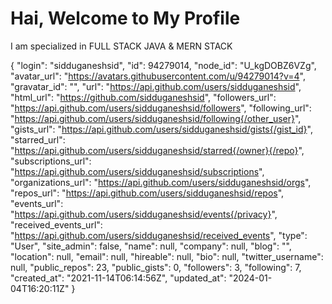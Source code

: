 <!---<p align="center">
  <img src="https://readme-typing-svg.herokuapp.com?color=%23348AAD&size=17&center=true&lines=Hi%2C+My+name+is+Siddu+Ganesh;Welcome+to+my+GitHub+Profile" />
</p>

<h2 align="center"><img src="header.gif"></h2>
 <a href="https://wakatime.com/badge/user/018cb669-35aa-41b9-8555-95dffe3a1da2/project/018cb670-b499-4ced-bc5c-f898087c3e99"><img src="https://wakatime.com/badge/user/018cb669-35aa-41b9-8555-95dffe3a1da2/project/018cb670-b499-4ced-bc5c-f898087c3e99.svg" alt="wakatime"></a>
<a href="https://wakatime.com/badge/github/sidduganeshsid/JavaScript-lang"><img src="https://wakatime.com/badge/github/sidduganeshsid/JavaScript-lang.svg" alt="wakatime"></a>

- 👋 Hi, I’m @sidduganeshsid
- 👀 I’m interested in Programming (c++)
- 🌱 I’m currently learning c++ .
- 💞️ I’m looking to collaborate on c++ projects ...
- 📫 How to reach me "email:sidduganeshengineer@gmail.com" ...


sidduganeshsid/sidduganeshsid is a ✨ special ✨ repository because its `README.md` (this file) appears on your GitHub profile.
You can click the Preview link to take a look at your changes.
--->
# Hai, Welcome to My Profile
I am specialized in FULL STACK JAVA & MERN STACK

{
  "login": "sidduganeshsid",
  "id": 94279014,
  "node_id": "U_kgDOBZ6VZg",
  "avatar_url": "https://avatars.githubusercontent.com/u/94279014?v=4",
  "gravatar_id": "",
  "url": "https://api.github.com/users/sidduganeshsid",
  "html_url": "https://github.com/sidduganeshsid",
  "followers_url": "https://api.github.com/users/sidduganeshsid/followers",
  "following_url": "https://api.github.com/users/sidduganeshsid/following{/other_user}",
  "gists_url": "https://api.github.com/users/sidduganeshsid/gists{/gist_id}",
  "starred_url": "https://api.github.com/users/sidduganeshsid/starred{/owner}{/repo}",
  "subscriptions_url": "https://api.github.com/users/sidduganeshsid/subscriptions",
  "organizations_url": "https://api.github.com/users/sidduganeshsid/orgs",
  "repos_url": "https://api.github.com/users/sidduganeshsid/repos",
  "events_url": "https://api.github.com/users/sidduganeshsid/events{/privacy}",
  "received_events_url": "https://api.github.com/users/sidduganeshsid/received_events",
  "type": "User",
  "site_admin": false,
  "name": null,
  "company": null,
  "blog": "",
  "location": null,
  "email": null,
  "hireable": null,
  "bio": null,
  "twitter_username": null,
  "public_repos": 23,
  "public_gists": 0,
  "followers": 3,
  "following": 7,
  "created_at": "2021-11-14T06:14:56Z",
  "updated_at": "2024-01-04T16:20:11Z"
}
